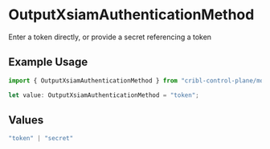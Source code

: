 # OutputXsiamAuthenticationMethod

Enter a token directly, or provide a secret referencing a token

## Example Usage

```typescript
import { OutputXsiamAuthenticationMethod } from "cribl-control-plane/models";

let value: OutputXsiamAuthenticationMethod = "token";
```

## Values

```typescript
"token" | "secret"
```